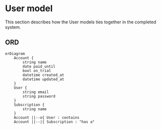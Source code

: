 # User model
This section describes how the User models ties together in the completed system.

## ORD
```mermaid
erDiagram
    Account {
        string name
        date paid_until
        bool on_trial
        datetime created_at
        datetime updated_at
    }
    User {
        string email
        string password
    }
    Subscription {
        string name
    }
    Account ||--o{ User : contains
    Account ||--|{ Subscription : "has a"
```